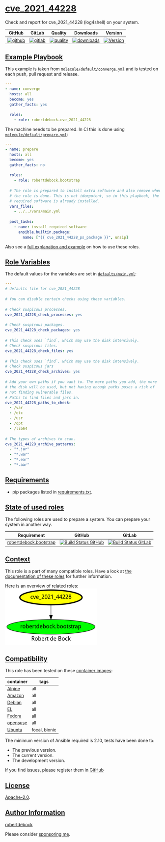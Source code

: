 # [cve_2021_44228](#cve_2021_44228)

Check and report for cve_2021_44228 (log4shell) on your system.

|GitHub|GitLab|Quality|Downloads|Version|
|------|------|-------|---------|-------|
|[![github](https://github.com/robertdebock/ansible-role-cve_2021_44228/workflows/Ansible%20Molecule/badge.svg)](https://github.com/robertdebock/ansible-role-cve_2021_44228/actions)|[![gitlab](https://gitlab.com/robertdebock-iac/ansible-role-cve_2021_44228/badges/master/pipeline.svg)](https://gitlab.com/robertdebock-iac/ansible-role-cve_2021_44228)|[![quality](https://img.shields.io/ansible/quality/57278)](https://galaxy.ansible.com/robertdebock/cve_2021_44228)|[![downloads](https://img.shields.io/ansible/role/d/57278)](https://galaxy.ansible.com/robertdebock/cve_2021_44228)|[![Version](https://img.shields.io/github/release/robertdebock/ansible-role-cve_2021_44228.svg)](https://github.com/robertdebock/ansible-role-cve_2021_44228/releases/)|

## [Example Playbook](#example-playbook)

This example is taken from [`molecule/default/converge.yml`](https://github.com/robertdebock/ansible-role-cve_2021_44228/blob/master/molecule/default/converge.yml) and is tested on each push, pull request and release.

```yaml
---
- name: converge
  hosts: all
  become: yes
  gather_facts: yes

  roles:
    - role: robertdebock.cve_2021_44228
```

The machine needs to be prepared. In CI this is done using [`molecule/default/prepare.yml`](https://github.com/robertdebock/ansible-role-cve_2021_44228/blob/master/molecule/default/prepare.yml):

```yaml
---
- name: prepare
  hosts: all
  become: yes
  gather_facts: no

  roles:
    - role: robertdebock.bootstrap

  # The role is prepared to install extra software and also remove when
  # the role is done. This is not idempotent, so in this playbook, the
  # required software is already installed.
  vars_files:
    - ../../vars/main.yml

  post_tasks:
    - name: install required software
      ansible.builtin.package:
        name: ["{{ cve_2021_44228_ps_package }}", unzip]
```

Also see a [full explanation and example](https://robertdebock.nl/how-to-use-these-roles.html) on how to use these roles.

## [Role Variables](#role-variables)

The default values for the variables are set in [`defaults/main.yml`](https://github.com/robertdebock/ansible-role-cve_2021_44228/blob/master/defaults/main.yml):

```yaml
---
# defaults file for cve_2021_44228

# You can disable certain checks using these variables.

# Check suspicous processes.
cve_2021_44228_check_processes: yes

# Check suspicous packages.
cve_2021_44228_check_packages: yes

# This check uses `find`, which may use the disk intensively.
# Check suspicous files.
cve_2021_44228_check_files: yes

# This check uses `find`, which may use the disk intensively.
# Check suspicous jars
cve_2021_44228_check_archives: yes

# Add your own paths if you want to. The more paths you add, the more
# the disk will be used, but not having enough paths poses a risk of
# not finding vulnerable files.
# Paths to find files and jars in.
cve_2021_44228_paths_to_check:
  - /var
  - /etc
  - /usr
  - /opt
  - /lib64

# The types of archives to scan.
cve_2021_44228_archive_patterns:
  - "*.jar"
  - "*.war"
  - "*.ear"
  - "*.aar"
```

## [Requirements](#requirements)

- pip packages listed in [requirements.txt](https://github.com/robertdebock/ansible-role-cve_2021_44228/blob/master/requirements.txt).

## [State of used roles](#state-of-used-roles)

The following roles are used to prepare a system. You can prepare your system in another way.

| Requirement | GitHub | GitLab |
|-------------|--------|--------|
|[robertdebock.bootstrap](https://galaxy.ansible.com/robertdebock/bootstrap)|[![Build Status GitHub](https://github.com/robertdebock/ansible-role-bootstrap/workflows/Ansible%20Molecule/badge.svg)](https://github.com/robertdebock/ansible-role-bootstrap/actions)|[![Build Status GitLab](https://gitlab.com/robertdebock-iac/ansible-role-bootstrap/badges/master/pipeline.svg)](https://gitlab.com/robertdebock-iac/ansible-role-bootstrap)|

## [Context](#context)

This role is a part of many compatible roles. Have a look at [the documentation of these roles](https://robertdebock.nl/) for further information.

Here is an overview of related roles:
![dependencies](https://raw.githubusercontent.com/robertdebock/ansible-role-cve_2021_44228/png/requirements.png "Dependencies")

## [Compatibility](#compatibility)

This role has been tested on these [container images](https://hub.docker.com/u/robertdebock):

|container|tags|
|---------|----|
|[Alpine](https://hub.docker.com/repository/docker/robertdebock/alpine/general)|all|
|[Amazon](https://hub.docker.com/repository/docker/robertdebock/amazonlinux/general)|all|
|[Debian](https://hub.docker.com/repository/docker/robertdebock/debian/general)|all|
|[EL](https://hub.docker.com/repository/docker/robertdebock/enterpriselinux/general)|all|
|[Fedora](https://hub.docker.com/repository/docker/robertdebock/fedora/general)|all|
|[opensuse](https://hub.docker.com/repository/docker/robertdebock/opensuse/general)|all|
|[Ubuntu](https://hub.docker.com/repository/docker/robertdebock/ubuntu/general)|focal, bionic|

The minimum version of Ansible required is 2.10, tests have been done to:

- The previous version.
- The current version.
- The development version.

If you find issues, please register them in [GitHub](https://github.com/robertdebock/ansible-role-cve_2021_44228/issues)

## [License](#license)

[Apache-2.0](https://github.com/robertdebock/ansible-role-cve_2021_44228/blob/master/LICENSE).

## [Author Information](#author-information)

[robertdebock](https://robertdebock.nl/)

Please consider [sponsoring me](https://github.com/sponsors/robertdebock).
